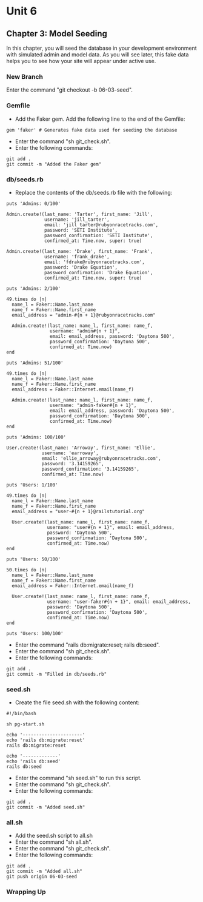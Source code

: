 # Unit 6
## Chapter 3: Model Seeding

In this chapter, you will seed the database in your development environment with simulated admin and model data.  As you will see later, this fake data helps you to see how your site will appear under active use.

### New Branch
Enter the command "git checkout -b 06-03-seed".

### Gemfile
* Add the Faker gem.  Add the following line to the end of the Gemfile:
```
gem 'faker' # Generates fake data used for seeding the database
```
* Enter the command "sh git_check.sh".
* Enter the following commands:
```
git add .
git commit -m "Added the Faker gem"
```

### db/seeds.rb
* Replace the contents of the db/seeds.rb file with the following:
```
puts 'Admins: 0/100'

Admin.create!(last_name: 'Tarter', first_name: 'Jill',
              username: 'jill_tarter',
              email: 'jill_tarter@rubyonracetracks.com',
              password: 'SETI Institute',
              password_confirmation: 'SETI Institute',
              confirmed_at: Time.now, super: true)

Admin.create!(last_name: 'Drake', first_name: 'Frank',
              username: 'frank_drake',
              email: 'fdrake@rubyonracetracks.com',
              password: 'Drake Equation',
              password_confirmation: 'Drake Equation',
              confirmed_at: Time.now, super: true)

puts 'Admins: 2/100'

49.times do |n|
  name_l = Faker::Name.last_name
  name_f = Faker::Name.first_name
  email_address = "admin-#{n + 1}@rubyonracetracks.com"

  Admin.create!(last_name: name_l, first_name: name_f,
                username: "admin#{n + 1}",
                email: email_address, password: 'Daytona 500',
                password_confirmation: 'Daytona 500',
                confirmed_at: Time.now)
end

puts 'Admins: 51/100'

49.times do |n|
  name_l = Faker::Name.last_name
  name_f = Faker::Name.first_name
  email_address = Faker::Internet.email(name_f)

  Admin.create!(last_name: name_l, first_name: name_f,
                username: "admin-faker#{n + 1}",
                email: email_address, password: 'Daytona 500',
                password_confirmation: 'Daytona 500',
                confirmed_at: Time.now)
end

puts 'Admins: 100/100'

User.create!(last_name: 'Arroway', first_name: 'Ellie',
             username: 'earroway',
             email: 'ellie_arroway@rubyonracetracks.com',
             password: '3.14159265',
             password_confirmation: '3.14159265',
             confirmed_at: Time.now)

puts 'Users: 1/100'

49.times do |n|
  name_l = Faker::Name.last_name
  name_f = Faker::Name.first_name
  email_address = "user-#{n + 1}@railstutorial.org"

  User.create!(last_name: name_l, first_name: name_f,
               username: "user#{n + 1}", email: email_address,
               password: 'Daytona 500',
               password_confirmation: 'Daytona 500',
               confirmed_at: Time.now)
end

puts 'Users: 50/100'

50.times do |n|
  name_l = Faker::Name.last_name
  name_f = Faker::Name.first_name
  email_address = Faker::Internet.email(name_f)

  User.create!(last_name: name_l, first_name: name_f,
               username: "user-faker#{n + 1}", email: email_address,
               password: 'Daytona 500',
               password_confirmation: 'Daytona 500',
               confirmed_at: Time.now)
end

puts 'Users: 100/100'
```
* Enter the command "rails db:migrate:reset; rails db:seed".
* Enter the command "sh git_check.sh".
* Enter the following commands:
```
git add .
git commit -m "Filled in db/seeds.rb"
```
### seed.sh
* Create the file seed.sh with the following content:
```
#!/bin/bash

sh pg-start.sh

echo '----------------------'
echo 'rails db:migrate:reset'
rails db:migrate:reset

echo '-------------'
echo 'rails db:seed'
rails db:seed
```
* Enter the command "sh seed.sh" to run this script.
* Enter the command "sh git_check.sh".
* Enter the following commands:
```
git add .
git commit -m "Added seed.sh"
```

### all.sh
* Add the seed.sh script to all.sh
* Enter the command "sh all.sh".
* Enter the command "sh git_check.sh".
* Enter the following commands:
```
git add .
git commit -m "Added all.sh"
git push origin 06-03-seed
```

### Wrapping Up
